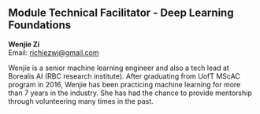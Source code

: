 ## Module Technical Facilitator - Deep Learning Foundations

**Wenjie Zi**  
Email: richiezwj@gmail.com

Wenjie is a senior machine learning engineer and also a tech lead at Borealis AI (RBC research institute). After graduating from UofT MScAC program in 2016, Wenjie has been practicing machine learning for more than 7 years in the industry. She has had the chance to provide mentorship through volunteering many times in the past.